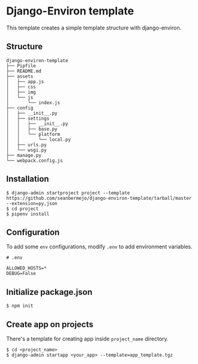 # Django-Environ template

This template creates a simple template structure with django-environ. 

## Structure

```
django-environ-template
├── Pipfile
├── README.md
├── assets
│   ├── app.js
│   ├── css
│   ├── img
│   └── js
│       └── index.js
├── config
│   ├── __init__.py
│   ├── settings
│   │   ├── __init__.py
│   │   ├── base.py
│   │   └── platform
│   │       └── local.py
│   ├── urls.py
│   └── wsgi.py
├── manage.py
└── webpack.config.js
```

## Installation

```
$ django-admin startproject project --template https://github.com/seanbermejo/django-environ-template/tarball/master --extension=py,json
$ cd project
$ pipenv install
```

## Configuration

To add some `env` configurations, modify `.env` to add environment variables.

```
# .env

ALLOWED_HOSTS=*
DEBUG=False
```

## Initialize package.json

```
$ npm init
```

## Create app on projects

There's a template for creating app inside `project_name` directory.
```
$ cd <project_name>
$ django-admin startapp <your_app> --template=app_template.tgz
```
